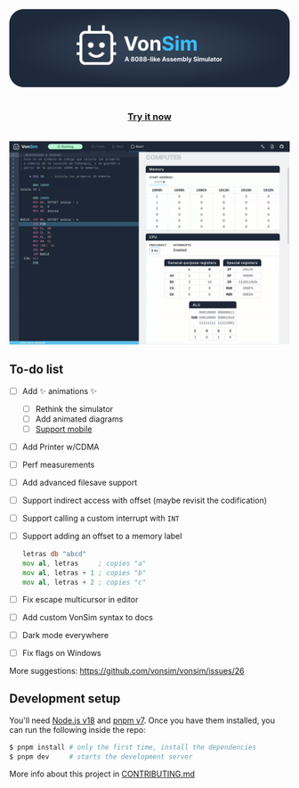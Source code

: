 <a href="https://vonsim.github.io/preview" target="_blank" rel="noopener">
  <img src="./public/github_banner.png" alt="VonSim - A 8088-like Assembly Simulator" />
</a>

<div align="center">
  <br/>
  <h3><a href="https://vonsim.github.io/preview" target="_blank" rel="noopener"><strong>Try it now</strong></a></h3>
  <br/>
  <img src="./public/demo.gif" alt="Demo" />
  <br/>
</div>

## To-do list

- [ ] Add ✨ animations ✨
  - [ ] Rethink the simulator
  - [ ] Add animated diagrams
  - [ ] [Support mobile](https://github.com/prc5/react-zoom-pan-pinch)
- [ ] Add Printer w/CDMA
- [ ] Perf measurements
- [ ] Add advanced filesave support
- [ ] Support indirect access with offset (maybe revisit the codification)
- [ ] Support calling a custom interrupt with `INT`
- [ ] Support adding an offset to a memory label

  ```asm
  letras db "abcd"
  mov al, letras     ; copies "a"
  mov al, letras + 1 ; copies "b"
  mov al, letras + 2 ; copies "c"
  ```

- [ ] Fix escape multicursor in editor
- [ ] Add custom VonSim syntax to docs
- [ ] Dark mode everywhere
- [ ] Fix flags on Windows

More suggestions: https://github.com/vonsim/vonsim/issues/26

## Development setup

You'll need [Node.js v18](https://nodejs.org/) and [pnpm v7](https://pnpm.io). Once you have them installed, you can run the following inside the repo:

```bash
$ pnpm install # only the first time, install the dependencies
$ pnpm dev     # starts the development server
```

More info about this project in [CONTRIBUTING.md](CONTRIBUTING.md)
